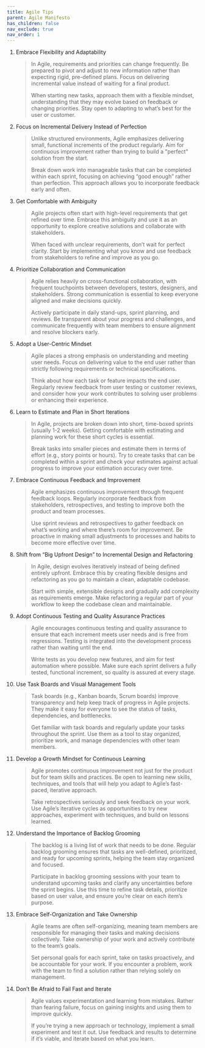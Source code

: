 ```yaml
---
title: Agile Tips
parent: Agile Manifesto
has_children: false
nav_exclude: true
nav_order: 1
---
```


1. Embrace Flexibility and Adaptability

    > In Agile, requirements and priorities can change frequently. Be prepared to pivot and adjust to 
    > new information rather than expecting rigid, pre-defined plans. Focus on delivering incremental 
    > value instead of waiting for a final product.
    > 
    > When starting new tasks, approach them with a flexible mindset, understanding that they may 
    > evolve based on feedback or changing priorities. Stay open to adapting to what’s best for the 
    > user or customer.

2. Focus on Incremental Delivery Instead of Perfection

    > Unlike structured environments, Agile emphasizes delivering small, functional increments of 
    > the product regularly. Aim for continuous improvement rather than trying to build a "perfect" 
    > solution from the start.
    > 
    > Break down work into manageable tasks that can be completed within each sprint, focusing on 
    > achieving “good enough” rather than perfection. This approach allows you to incorporate feedback 
    > early and often.

3. Get Comfortable with Ambiguity

    > Agile projects often start with high-level requirements that get refined over time. Embrace 
    > this ambiguity and use it as an opportunity to explore creative solutions and collaborate with 
    > stakeholders.
    > 
    > When faced with unclear requirements, don’t wait for perfect clarity. Start by implementing 
    > what you know and use feedback from stakeholders to refine and improve as you go.

4. Prioritize Collaboration and Communication

    > Agile relies heavily on cross-functional collaboration, with frequent touchpoints between 
    > developers, testers, designers, and stakeholders. Strong communication is essential to keep 
    > everyone aligned and make decisions quickly.
    > 
    > Actively participate in daily stand-ups, sprint planning, and reviews. Be transparent about 
    > your progress and challenges, and communicate frequently with team members to ensure alignment 
    > and resolve blockers early.

5. Adopt a User-Centric Mindset

    > Agile places a strong emphasis on understanding and meeting user needs. Focus on delivering 
    > value to the end user rather than strictly following requirements or technical specifications.
    > 
    > Think about how each task or feature impacts the end user. Regularly review feedback from user 
    > testing or customer reviews, and consider how your work contributes to solving user problems or 
    > enhancing their experience.

6. Learn to Estimate and Plan in Short Iterations

    > In Agile, projects are broken down into short, time-boxed sprints (usually 1-2 weeks). Getting 
    > comfortable with estimating and planning work for these short cycles is essential.
    > 
    > Break tasks into smaller pieces and estimate them in terms of effort (e.g., story points or 
    > hours). Try to create tasks that can be completed within a sprint and check your estimates 
    > against actual progress to improve your estimation accuracy over time.

7. Embrace Continuous Feedback and Improvement

    > Agile emphasizes continuous improvement through frequent feedback loops. Regularly incorporate 
    > feedback from stakeholders, retrospectives, and testing to improve both the product and team 
    > processes.
    > 
    > Use sprint reviews and retrospectives to gather feedback on what’s working and where there’s 
    > room for improvement. Be proactive in making small adjustments to processes and habits to 
    > become more effective over time.

8. Shift from “Big Upfront Design” to Incremental Design and Refactoring

    > In Agile, design evolves iteratively instead of being defined entirely upfront. Embrace this 
    > by creating flexible designs and refactoring as you go to maintain a clean, adaptable codebase.
    > 
    > Start with simple, extensible designs and gradually add complexity as requirements emerge. 
    > Make refactoring a regular part of your workflow to keep the codebase clean and maintainable.

9. Adopt Continuous Testing and Quality Assurance Practices

    > Agile encourages continuous testing and quality assurance to ensure that each increment meets 
    > user needs and is free from regressions. Testing is integrated into the development process 
    > rather than waiting until the end.
    > 
    > Write tests as you develop new features, and aim for test automation where possible. Make sure 
    > each sprint delivers a fully tested, functional increment, so quality is assured at every stage.

10. Use Task Boards and Visual Management Tools

    > Task boards (e.g., Kanban boards, Scrum boards) improve transparency and help keep track of 
    > progress in Agile projects. They make it easy for everyone to see the status of tasks, 
    > dependencies, and bottlenecks.
    > 
    > Get familiar with task boards and regularly update your tasks throughout the sprint. Use them 
    > as a tool to stay organized, prioritize work, and manage dependencies with other team members.

11. Develop a Growth Mindset for Continuous Learning

    > Agile promotes continuous improvement not just for the product but for team skills and practices. 
    > Be open to learning new skills, techniques, and tools that will help you adapt to Agile’s 
    > fast-paced, iterative approach.
    > 
    > Take retrospectives seriously and seek feedback on your work. Use Agile’s iterative cycles as 
    > opportunities to try new approaches, experiment with techniques, and build on lessons learned.

12. Understand the Importance of Backlog Grooming

    > The backlog is a living list of work that needs to be done. Regular backlog grooming ensures 
    > that tasks are well-defined, prioritized, and ready for upcoming sprints, helping the team 
    > stay organized and focused.
    > 
    > Participate in backlog grooming sessions with your team to understand upcoming tasks and clarify 
    > any uncertainties before the sprint begins. Use this time to refine task details, prioritize 
    > based on user value, and ensure you’re clear on each item’s purpose.

13. Embrace Self-Organization and Take Ownership

    > Agile teams are often self-organizing, meaning team members are responsible for managing 
    > their tasks and making decisions collectively. Take ownership of your work and actively 
    > contribute to the team’s goals.
    > 
    > Set personal goals for each sprint, take on tasks proactively, and be accountable for your 
    > work. If you encounter a problem, work with the team to find a solution rather than relying 
    > solely on management.

14. Don’t Be Afraid to Fail Fast and Iterate

    > Agile values experimentation and learning from mistakes. Rather than fearing failure, focus 
    > on gaining insights and using them to improve quickly.
    > 
    > If you’re trying a new approach or technology, implement a small experiment and test it out. 
    > Use feedback and results to determine if it’s viable, and iterate based on what you learn.

